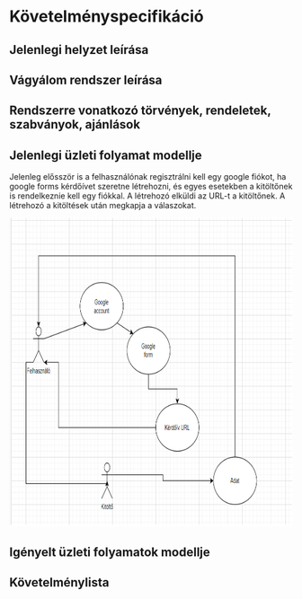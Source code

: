 # Követelményspecifikáció

## Jelenlegi helyzet leírása

## Vágyálom rendszer leírása

## Rendszerre vonatkozó törvények, rendeletek, szabványok, ajánlások

## Jelenlegi üzleti folyamat modellje

Jelenleg elősször is a felhasználónak regisztrálni kell egy google fiókot,
ha google forms kérdőívet szeretne létrehozni,
és egyes esetekben a kitöltőnek is rendelkeznie kell egy fiókkal.
A létrehozó elküldi az URL-t a kitöltőnek.
A létrehozó a kitöltések után megkapja a válaszokat.

<img src="ábrák/jeluzlet.png"  width="800" height="550">

## Igényelt üzleti folyamatok modellje

## Követelménylista
